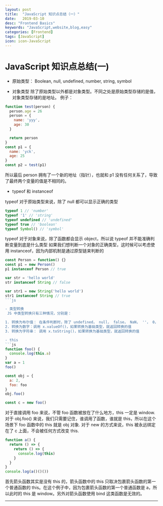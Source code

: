 ```yaml
---
layout: post
title:  "JavaScript 知识点总结（一）"
date:   2019-03-10
desc: "Frontend Basics"
keywords: "JavaScript,website,blog,easy"
categories: [Frontend]
tags: [JavaScript]
icon: icon-JavaScript
---
```

# JavaScript 知识点总结(一)

- 原始类型：
Boolean, null, undefined, number, string, symbol

- 对象类型
除了原始类型以外都是对象类型。不同之处是原始类型存储的是值，对象类型存储的是地址。
例子：

```JavaScript
function test(person) {
  person.age = 26
  person = {
    name: 'yyy',
    age: 30
  }

  return person
}
const p1 = {
  name: 'yck',
  age: 25
}
const p2 = test(p1)
```

所以最后 person 拥有了一个新的地址（指针），也就和 p1 没有任何关系了，导致了最终两个变量的值是不相同的。

- typeof 和 instanceof

typeof 对于原始类型来说，除了 null 都可以显示正确的类型

```js
typeof 1 // 'number'
typeof '1' // 'string'
typeof undefined // 'undefined'
typeof true // 'boolean'
typeof Symbol() // 'symbol'
```

typeof 对于对象来说，除了函数都会显示 object，所以说 typeof 并不能准确判断变量到底是什么类型
如果我们想判断一个对象的正确类型，这时候可以考虑使用 instanceof，因为内部机制是通过原型链来判断的

```js
const Person = function() {}
const p1 = new Person()
p1 instanceof Person // true

var str = 'hello world'
str instanceof String // false

var str1 = new String('hello world')
str1 instanceof String // true
```js

- 类型转换
 JS 中类型转换只有三种情况，分别是：

1. 转换为布尔值： 在条件判断时，除了 undefined， null， false， NaN， ''， 0， -0，其他所有值都转为 true，包括所有对象。
2. 转换为数字：调用 x.valueOf()，如果转换为基础类型，就返回转换的值
3. 转换为字符串： 调用 x.toString()，如果转换为基础类型，就返回转换的值

- this
```js
function foo() {
  console.log(this.a)
}
var a = 1
foo()

const obj = {
  a: 2,
  foo: foo
}
obj.foo()

const c = new foo()
```

对于直接调用 foo 来说，不管 foo 函数被放在了什么地方，this 一定是 window.
对于 obj.foo() 来说，我们只需要记住，谁调用了函数，谁就是 this，所以在这个场景下 foo 函数中的 this 就是 obj 对象.
对于 new 的方式来说，this 被永远绑定在了 c 上面，不会被任何方式改变 this.

```js
function a() {
  return () => {
    return () => {
      console.log(this)
    }
  }
}
console.log(a()()())
```

首先箭头函数其实是没有 this 的，箭头函数中的 this 只取决包裹箭头函数的第一个普通函数的 this。在这个例子中，因为包裹箭头函数的第一个普通函数是 a，所以此时的 this 是 window。另外对箭头函数使用 bind 这类函数是无效的。

---
